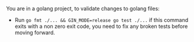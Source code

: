 You are in a golang project, to validate changes to golang files:
 - Run `go fmt ./... && GIN_MODE=release go test ./...` if this command exits with a non zero exit code, you need to fix any broken tests before moving forward. 